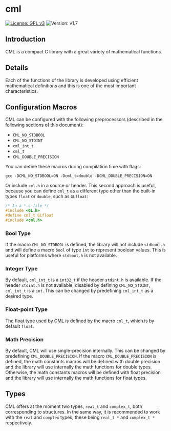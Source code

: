 # cml

[![License: GPL v3](https://img.shields.io/badge/License-GPL%20v3-blue.svg)](http://www.gnu.org/licenses/gpl-3.0)
![Version: v1.7](https://img.shields.io/badge/Version-v1.7-blue.svg)


## Introduction

CML is a compact C library with a great variety of mathematical functions.

## Details

Each of the functions of the library is developed using efficient mathematical definitions and this is one of the most important characteristics.

## Configuration Macros
CML can be configured with the following preprocessors (described in the following sections of this document):

- `CML_NO_STDBOOL`
- `CML_NO_STDINT`
- `cml_int_t`
- `cml_t`
- `CML_DOUBLE_PRECISION`

You can define these macros during compilation time with flags:

```
gcc -DCML_NO_STDBOOL=ON -Dcml_t=double -DCML_DOUBLE_PRECISION=ON
```

Or include `cml.h` in a source or header. This second approach is useful, because you can define `cml_t` as a different type other than the built-in types `float` or `double`, such as `GLfloat`:

```c
/* In a *.c file */
#include <GL.h>
#define cml_t GLfloat
#include <cml.h>
```
### Bool Type

If the macro `CML_NO_STDBOOL` is defined, the library will not include `stdbool.h` and will define a macro `bool` of type `int` to represent boolean values. This is useful for platforms where `stdbool.h` is not available.

### Integer Type

By default, `cml_int_t` is a `int32_t` if the header `stdint.h` is available. If the header `stdint.h` is not avaliable, disabled by defining `CML_NO_STDINT`, `cml_int_t` is a `int`. This can be changed by predefining `cml_int_t` as a desired type.

### Float-point Type

The float type used by CML is defined by the macro `cml_t`, which is by default `float`.

### Math Precision

By default, CML will use single-precision internally. This can be changed by predefining `CML_DOUBLE_PRECISION`. 
If the macro `CML_DOUBLE_PRECISION` is defined, the math constants macros will be defined with double precision and the library will use internally the math functions for double types. Otherwise, the math constants macros will be defined with float precision and the library will use internally the math functions for float types.

## Types

CML offers at the moment two types, `real_t` and `complex_t`, both corresponding to structures. In the same way, it is recommended to work with the `real` and `complex` types, these being `real_t *` and `complex_t *` respectively.
